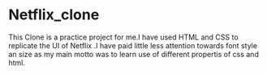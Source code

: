 # Netflix_clone
This Clone is a practice project for me.I have used HTML and CSS to replicate the UI of Netflix .I have paid little less attention towards font style an size as my main motto was to learn use of different propertis of css and html.
